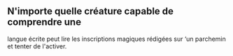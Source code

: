 ## N'importe quelle créature capable de comprendre une

langue écrite peut lire les inscriptions magiques rédigées sur
‘un parchemin et tenter de l'activer.
